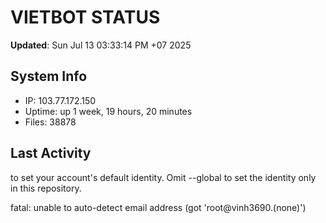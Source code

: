 # VIETBOT STATUS
**Updated**: Sun Jul 13 03:33:14 PM +07 2025

## System Info
- IP: 103.77.172.150
- Uptime: up 1 week, 19 hours, 20 minutes
- Files: 38878

## Last Activity

to set your account's default identity.
Omit --global to set the identity only in this repository.

fatal: unable to auto-detect email address (got 'root@vinh3690.(none)')
